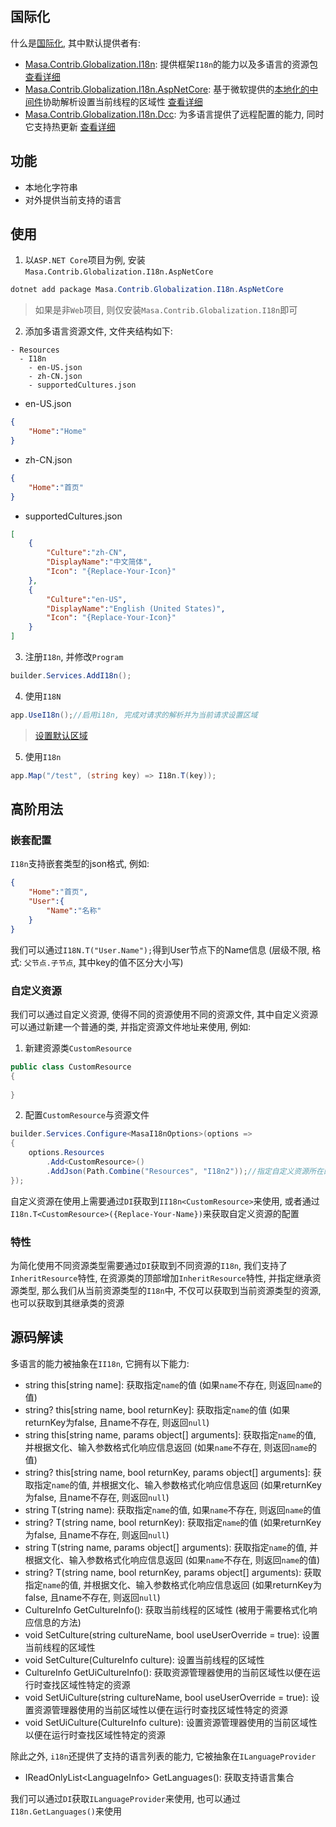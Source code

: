 ## 国际化

什么是[国际化](https://zh.wikipedia.org/wiki/%E5%9B%BD%E9%99%85%E5%8C%96%E4%B8%8E%E6%9C%AC%E5%9C%B0%E5%8C%96), 其中默认提供者有:

* [Masa.Contrib.Globalization.I18n](https://www.nuget.org/packages/Masa.Contrib.Globalization.I18n): 提供框架`I18n`的能力以及多语言的资源包 [查看详细](/framework/building-blocks/globalization/i18n)
* [Masa.Contrib.Globalization.I18n.AspNetCore](https://www.nuget.org/packages/Masa.Contrib.Globalization.I18n.AspNetCore): 基于微软提供的[本地化的中间件](https://learn.microsoft.com/zh-cn/aspnet/core/fundamentals/localization#localization-middleware)协助解析设置当前线程的区域性 [查看详细](/framework/building-blocks/globalization/i18n-aspnetcore)
* [Masa.Contrib.Globalization.I18n.Dcc](https://www.nuget.org/packages/Masa.Contrib.Globalization.I18n.Dcc): 为多语言提供了远程配置的能力, 同时它支持热更新 [查看详细](/framework/building-blocks/globalization/i18n-dcc)

## 功能

* 本地化字符串
* 对外提供当前支持的语言

## 使用

1. 以`ASP.NET Core`项目为例, 安装`Masa.Contrib.Globalization.I18n.AspNetCore`

``` powershell
dotnet add package Masa.Contrib.Globalization.I18n.AspNetCore
```

> 如果是非`Web`项目, 则仅安装`Masa.Contrib.Globalization.I18n`即可

2. 添加多语言资源文件, 文件夹结构如下:

``` structure
- Resources
  - I18n
    - en-US.json
    - zh-CN.json
    - supportedCultures.json
```

* en-US.json

``` en-US.json
{
    "Home":"Home"
}
```

* zh-CN.json

``` zh-CN.json
{
    "Home":"首页"
}
```

* supportedCultures.json

``` supportedCultures.json
[
    {
        "Culture":"zh-CN",
        "DisplayName":"中文简体",
        "Icon": "{Replace-Your-Icon}"
    },
    {
        "Culture":"en-US",
        "DisplayName":"English (United States)",
        "Icon": "{Replace-Your-Icon}"
    }
]
```

3. 注册`I18n`, 并修改`Program`

```csharp
builder.Services.AddI18n();
```

4. 使用`I18N`

```csharp
app.UseI18n();//启用i18n, 完成对请求的解析并为当前请求设置区域
```

> [设置默认区域](/framework/building-blocks/globalization/i18n-aspnetcore)

5. 使用`I18n`

```csharp
app.Map("/test", (string key) => I18n.T(key));
```

## 高阶用法

### 嵌套配置

`I18n`支持嵌套类型的json格式, 例如:

``` json
{
    "Home":"首页",
    "User":{
        "Name":"名称"
    }
}
```

我们可以通过`I18N.T("User.Name");`得到User节点下的Name信息 (层级不限, 格式: `父节点.子节点`, 其中key的值不区分大小写)

### 自定义资源

我们可以通过自定义资源, 使得不同的资源使用不同的资源文件, 其中自定义资源可以通过新建一个普通的类, 并指定资源文件地址来使用, 例如:

1. 新建资源类`CustomResource`

```csharp
public class CustomResource
{
    
}
```

2. 配置`CustomResource`与资源文件

```csharp
builder.Services.Configure<MasaI18nOptions>(options =>
{
    options.Resources
        .Add<CustomResource>()
        .AddJson(Path.Combine("Resources", "I18n2"));//指定自定义资源所在的资源目录
});
```

自定义资源在使用上需要通过`DI`获取到`II18n<CustomResource>`来使用, 或者通过`I18n.T<CustomResource>({Replace-Your-Name})`来获取自定义资源的配置

### 特性

为简化使用不同资源类型需要通过`DI`获取到不同资源的`I18n`, 我们支持了`InheritResource`特性, 在资源类的顶部增加`InheritResource`特性, 并指定继承资源类型, 那么我们从当前资源类型的`I18n`中, 不仅可以获取到当前资源类型的资源, 也可以获取到其继承类的资源

## 源码解读

多语言的能力被抽象在`II18n`, 它拥有以下能力:

* string this[string name]: 获取指定`name`的值 (如果`name`不存在, 则返回`name`的值)
* string? this[string name, bool returnKey]: 获取指定`name`的值 (如果returnKey为false, 且name不存在, 则返回`null`)
* string this[string name, params object[] arguments]: 获取指定`name`的值, 并根据文化、输入参数格式化响应信息返回 (如果`name`不存在, 则返回`name`的值)
* string? this[string name, bool returnKey, params object[] arguments]: 获取指定`name`的值, 并根据文化、输入参数格式化响应信息返回 (如果returnKey为false, 且name不存在, 则返回`null`)
* string T(string name): 获取指定`name`的值, 如果`name`不存在, 则返回`name`的值
* string? T(string name, bool returnKey): 获取指定`name`的值 (如果returnKey为false, 且name不存在, 则返回`null`)
* string T(string name, params object[] arguments): 获取指定`name`的值, 并根据文化、输入参数格式化响应信息返回 (如果`name`不存在, 则返回`name`的值)
* string? T(string name, bool returnKey, params object[] arguments):  获取指定`name`的值, 并根据文化、输入参数格式化响应信息返回 (如果returnKey为false, 且name不存在, 则返回`null`)
* CultureInfo GetCultureInfo(): 获取当前线程的区域性 (被用于需要格式化响应信息的方法)
* void SetCulture(string cultureName, bool useUserOverride = true): 设置当前线程的区域性
* void SetCulture(CultureInfo culture): 设置当前线程的区域性
* CultureInfo GetUiCultureInfo(): 获取资源管理器使用的当前区域性以便在运行时查找区域性特定的资源
* void SetUiCulture(string cultureName, bool useUserOverride = true): 设置资源管理器使用的当前区域性以便在运行时查找区域性特定的资源
* void SetUiCulture(CultureInfo culture): 设置资源管理器使用的当前区域性以便在运行时查找区域性特定的资源

除此之外, `i18n`还提供了支持的语言列表的能力, 它被抽象在`ILanguageProvider`

* IReadOnlyList\<LanguageInfo\> GetLanguages(): 获取支持语言集合

我们可以通过`DI`获取`ILanguageProvider`来使用, 也可以通过`I18n.GetLanguages()`来使用